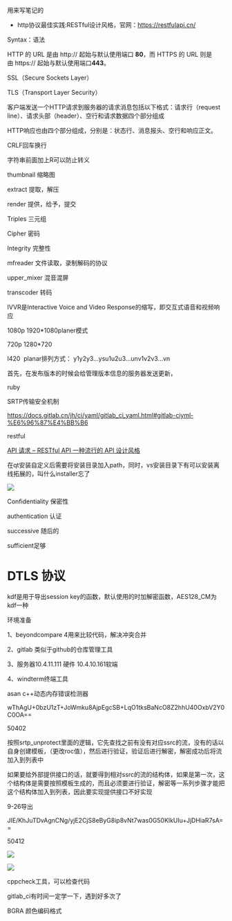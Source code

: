 用来写笔记的

- http协议最佳实践:RESTful设计风格，官网：https://restfulapi.cn/

Syntax：语法

HTTP 的 URL 是由 http:// 起始与默认使用端口 **80**，而 HTTPS 的 URL 则是由 https:// 起始与默认使用端口**443**。

SSL（Secure Sockets Layer）

TLS（Transport Layer Security）

客户端发送一个HTTP请求到服务器的请求消息包括以下格式：请求行（request line）、请求头部（header）、空行和请求数据四个部分组成

HTTP响应也由四个部分组成，分别是：状态行、消息报头、空行和响应正文。

CRLF回车换行

字符串前面加上R可以防止转义

thumbnail 缩略图

extract 提取，解压

render 提供，给予，提交

Triples 三元组

Cipher 密码

Integrity 完整性

mfreader 文件读取，录制解码的协议

upper_mixer 混音混屏

transcoder 转码

IVVR是Interactive Voice and Video Response的缩写，即交互式语音和视频响应

1080p 1920*1080planer模式

720p 1280*720

I420  planar排列方式： y1y2y3…ysu1u2u3…unv1v2v3…vn

首先，在发布版本的时候会给管理版本信息的服务器发送更新，

ruby

SRTP传输安全机制

https://docs.gitlab.cn/jh/ci/yaml/gitlab_ci_yaml.html#gitlab-ciyml-%E6%96%87%E4%BB%B6

restful

[API 请求 – RESTful API 一种流行的 API 设计风格](https://restfulapi.cn/restful-api-request)

在qt安装自定义后需要将安装目录加入path，同时，vs安装目录下有可以安装离线拓展的，叫什么installer忘了

![](D:\Users\yl5342\AppData\Roaming\marktext\images\2023-09-18-19-56-39-image.png)

Confidentiality 保密性

authentication 认证

successive 随后的

sufficient足够

# DTLS 协议

kdf是用于导出session key的函数，默认使用的时加解密函数，AES128_CM为kdf一种

环境准备

1、beyondcompare 4用来比较代码，解决冲突合并

2、gitlab 类似于github的仓库管理工具

3、服务器10.4.11.111 硬件 10.4.10.161软端

4、windterm终端工具

asan c++动态内存错误检测器

wThAgU+0bzU1zT+JoWmku8AjpEgcSB+LqO1tksBaNcO8Z2hhU40OxbV2Y0C0OA==

50402

按照srtp_unprotect里面的逻辑，它先查找之前有没有对应ssrc的流，没有的话以自身创建模板，（更改roc值），然后进行验证，验证后进行解密，解密成功后将流加入到列表中

如果要给外部提供接口的话，就要得到相对ssrc的流的结构体，如果是第一次，这个结构体是需要按照模板生成的，而且必须要进行验证，解密等一系列步骤才能把这个结构体加入到列表，因此要实现提供接口不好实现

9-26导出

JIE/KhJuTDvAgnCNg/yjE2CjS8eByG8ip8vNt7was0G50KlkUIu+JjDHiaR7sA==

50412

![](D:\Users\yl5342\AppData\Roaming\marktext\images\2023-09-27-14-25-27-image.png)

![](D:\Users\yl5342\AppData\Roaming\marktext\images\2023-09-27-14-25-46-image.png)

cppcheck工具，可以检查代码

gitlab_ci有时间一定学一下，遇到好多次了





BGRA 颜色编码格式

